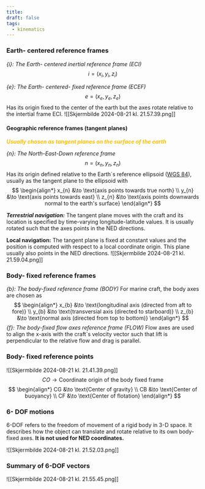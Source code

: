 ```yaml
---
title: 
draft: false
tags:
  - kinematics
---
```


### Earth- centered reference frames

*{i}: The Earth- centered inertial reference frame (ECI)*
$$
{i} = (x_{i}, y_{i}, z_{i})
$$

*{e}: The Earth- centered- fixed reference frame (ECEF)* 
$$
e = (x_{e},y_{e},z_{e})
$$
Has its origin fixed to the center of the earth but the axes rotate relative to the intertial frame ECI.
![[Skjermbilde 2024-08-21 kl. 21.57.39.png]]

#### **Geographic reference frames (tangent planes)**

*<span style="font-weight:bold; color:rgb(255, 192, 0)">Usually chosen as tangent planes on the surface of the earth</span>*

*{n}: The North-East-Down reference frame* 
$$
n = (x_{n},y_{n},z_{n})
$$
Has its origin defined relative to the Earth´s reference ellipsoid ([WGS 84](https://no.wikipedia.org/wiki/World_Geodetic_System)), usually as the tangent plane to the ellipsoid with
$$ \begin{align*} x_{n} &\to \text{axis points towards true north} \\ y_{n} &\to \text{axis points towards east} \\ z_{n} &\to \text{axis points downwards normal to the earth's surface} \end{align*} $$


***Terrestrial navigation:***
The tangent plane moves with the craft and its location is specified by time-varying longitude-latitude values. It is usually rotated such that the axes points in the NED directions. 

**Local navigation:**
The tangent plane is fixed at constant values and the position is computed with respect to a local coordinate origin. This plane usually also points in the NED directions. 
![[Skjermbilde 2024-08-21 kl. 21.59.04.png]]

### **Body- fixed reference frames**

*{b}: The body-fixed reference frame (BODY)*
For marine craft, the body axes are chosen as
$$ \begin{align*} x_{b} &\to \text{longitudinal axis (directed from aft to fore)} \\ y_{b} &\to \text{transversial axis (directed to starboard)} \\ z_{b} &\to \text{normal axis (directed from top to bottom)} \end{align*} $$
*{f}: The body-fixed flow axes reference frame (FLOW)*
Flow axes are used to align the x-axis with the craft´s velocity vector such that lift is perpendicular to the relative flow and drag is parallel. 

### **Body- fixed reference points**

![[Skjermbilde 2024-08-21 kl. 21.41.39.png]]
$$ CO \to \text{Coordinate origin of the body fixed frame} $$
$$ \begin{align*} CG &\to \text{Center of gravity} \\ CB &\to \text{Center of buoyancy} \\ CF &\to \text{Center of flotation} \end{align*} $$
### **6- DOF motions** 

6-DOF refers to the freedom of movement of a rigid body in 3-D space. It describes how the object can translate and rotate relative to its own body-fixed axes. **It is not used for NED coordinates.** 

![[Skjermbilde 2024-08-21 kl. 21.52.03.png]]


### **Summary of 6-DOF vectors**

![[Skjermbilde 2024-08-21 kl. 21.55.45.png]]